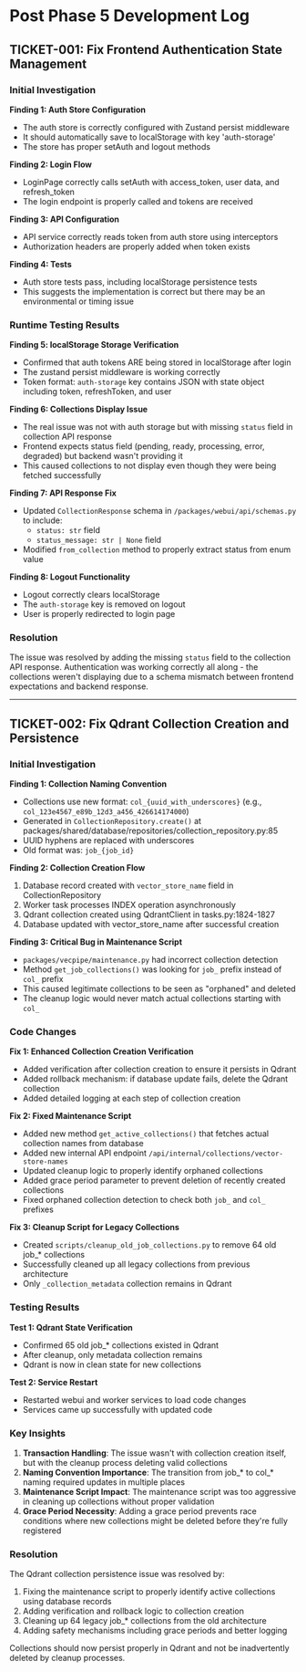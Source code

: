 # Post Phase 5 Development Log

## TICKET-001: Fix Frontend Authentication State Management

### Initial Investigation

**Finding 1: Auth Store Configuration**
- The auth store is correctly configured with Zustand persist middleware
- It should automatically save to localStorage with key 'auth-storage'
- The store has proper setAuth and logout methods

**Finding 2: Login Flow**
- LoginPage correctly calls setAuth with access_token, user data, and refresh_token
- The login endpoint is properly called and tokens are received

**Finding 3: API Configuration**
- API service correctly reads token from auth store using interceptors
- Authorization headers are properly added when token exists

**Finding 4: Tests**
- Auth store tests pass, including localStorage persistence tests
- This suggests the implementation is correct but there may be an environmental or timing issue

### Runtime Testing Results

**Finding 5: localStorage Storage Verification**
- Confirmed that auth tokens ARE being stored in localStorage after login
- The zustand persist middleware is working correctly
- Token format: `auth-storage` key contains JSON with state object including token, refreshToken, and user

**Finding 6: Collections Display Issue**
- The real issue was not with auth storage but with missing `status` field in collection API response
- Frontend expects status field (pending, ready, processing, error, degraded) but backend wasn't providing it
- This caused collections to not display even though they were being fetched successfully

**Finding 7: API Response Fix**
- Updated `CollectionResponse` schema in `/packages/webui/api/schemas.py` to include:
  - `status: str` field
  - `status_message: str | None` field
- Modified `from_collection` method to properly extract status from enum value

**Finding 8: Logout Functionality**
- Logout correctly clears localStorage
- The `auth-storage` key is removed on logout
- User is properly redirected to login page

### Resolution
The issue was resolved by adding the missing `status` field to the collection API response. Authentication was working correctly all along - the collections weren't displaying due to a schema mismatch between frontend expectations and backend response.

---

## TICKET-002: Fix Qdrant Collection Creation and Persistence

### Initial Investigation

**Finding 1: Collection Naming Convention**
- Collections use new format: `col_{uuid_with_underscores}` (e.g., `col_123e4567_e89b_12d3_a456_426614174000`)
- Generated in `CollectionRepository.create()` at packages/shared/database/repositories/collection_repository.py:85
- UUID hyphens are replaced with underscores
- Old format was: `job_{job_id}`

**Finding 2: Collection Creation Flow**
1. Database record created with `vector_store_name` field in CollectionRepository
2. Worker task processes INDEX operation asynchronously
3. Qdrant collection created using QdrantClient in tasks.py:1824-1827
4. Database updated with vector_store_name after successful creation

**Finding 3: Critical Bug in Maintenance Script**
- `packages/vecpipe/maintenance.py` had incorrect collection detection
- Method `get_job_collections()` was looking for `job_` prefix instead of `col_` prefix
- This caused legitimate collections to be seen as "orphaned" and deleted
- The cleanup logic would never match actual collections starting with `col_`

### Code Changes

**Fix 1: Enhanced Collection Creation Verification**
- Added verification after collection creation to ensure it persists in Qdrant
- Added rollback mechanism: if database update fails, delete the Qdrant collection
- Added detailed logging at each step of collection creation

**Fix 2: Fixed Maintenance Script**
- Added new method `get_active_collections()` that fetches actual collection names from database
- Added new internal API endpoint `/api/internal/collections/vector-store-names`
- Updated cleanup logic to properly identify orphaned collections
- Added grace period parameter to prevent deletion of recently created collections
- Fixed orphaned collection detection to check both `job_` and `col_` prefixes

**Fix 3: Cleanup Script for Legacy Collections**
- Created `scripts/cleanup_old_job_collections.py` to remove 64 old job_* collections
- Successfully cleaned up all legacy collections from previous architecture
- Only `_collection_metadata` collection remains in Qdrant

### Testing Results

**Test 1: Qdrant State Verification**
- Confirmed 65 old job_* collections existed in Qdrant
- After cleanup, only metadata collection remains
- Qdrant is now in clean state for new collections

**Test 2: Service Restart**
- Restarted webui and worker services to load code changes
- Services came up successfully with updated code

### Key Insights

1. **Transaction Handling**: The issue wasn't with collection creation itself, but with the cleanup process deleting valid collections
2. **Naming Convention Importance**: The transition from job_* to col_* naming required updates in multiple places
3. **Maintenance Script Impact**: The maintenance script was too aggressive in cleaning up collections without proper validation
4. **Grace Period Necessity**: Adding a grace period prevents race conditions where new collections might be deleted before they're fully registered

### Resolution

The Qdrant collection persistence issue was resolved by:
1. Fixing the maintenance script to properly identify active collections using database records
2. Adding verification and rollback logic to collection creation
3. Cleaning up 64 legacy job_* collections from the old architecture
4. Adding safety mechanisms including grace periods and better logging

Collections should now persist properly in Qdrant and not be inadvertently deleted by cleanup processes.